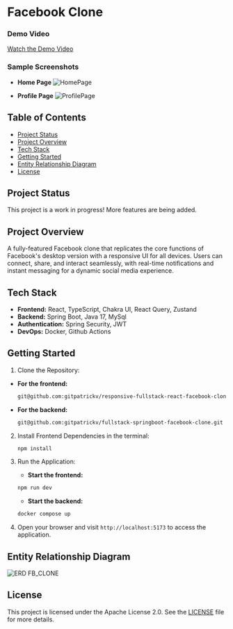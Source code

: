 # Facebook Clone

### Demo Video
[Watch the Demo Video](https://youtu.be/pnD32jIq0Us)
### Sample Screenshots
- **Home Page**
  ![HomePage](https://github.com/user-attachments/assets/fd32ea52-f35b-48c2-b42c-790ded42ac28)

- **Profile Page**
  ![ProfilePage](https://github.com/user-attachments/assets/82cb6e0f-ceed-4e35-a257-59c663361964)

## Table of Contents
- [Project Status](#project-status)
- [Project Overview](#project-overview)
- [Tech Stack](#tech-stack)
- [Getting Started](#getting-started)
- [Entity Relationship Diagram](#entity-relationship-diagram)
- [License](#license)

## Project Status
This project is a work in progress!
More features are being added.

## Project Overview

A fully-featured Facebook clone that replicates the core functions of Facebook's desktop version with a responsive UI for all devices. Users can connect, share, and interact seamlessly, with real-time notifications and instant messaging for a dynamic social media experience.

## Tech Stack

- **Frontend:** React, TypeScript, Chakra UI, React Query, Zustand
- **Backend:** Spring Boot, Java 17, MySql
- **Authentication:** Spring Security, JWT
- **DevOps:** Docker, Github Actions

## Getting Started

1. Clone the Repository:

- **For the frontend:**
    ```bash
    git@github.com:gitpatrickv/responsive-fullstack-react-facebook-clone.git
    ```
- **For the backend:**
    ```bash
    git@github.com:gitpatrickv/fullstack-springboot-facebook-clone.git
    ```
2. Install Frontend Dependencies in the terminal:
   ```bash
   npm install
   ```

3. Run the Application:
    - **Start the frontend:**
    ```bash
    npm run dev
    ```

    - **Start the backend:**
    ```bash
    docker compose up
    ```

4. Open your browser and visit `http://localhost:5173` to access the application.

## Entity Relationship Diagram

![ERD FB_CLONE](https://github.com/user-attachments/assets/3a099de0-f217-4b09-a33c-5564eae7eb14)

## License
This project is licensed under the Apache License 2.0. See the [LICENSE](LICENSE) file for more details.



